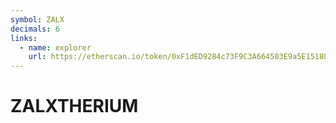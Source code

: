 ```yaml
---
symbol: ZALX
decimals: 6
links:
  - name: explorer
    url: https://etherscan.io/token/0xF1dED9284c73F9C3A664503E9a5E15188A991935
---
```


# ZALXTHERIUM

